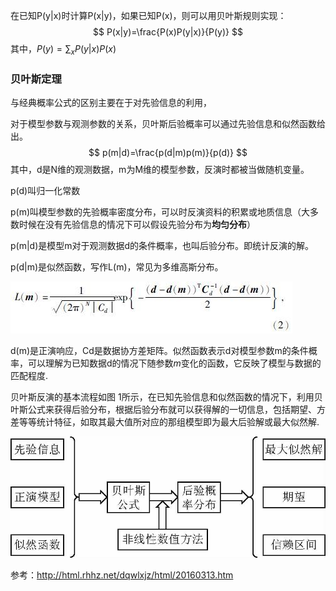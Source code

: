 在已知P(y|x)时计算P(x|y)，如果已知P(x)，则可以用贝叶斯规则实现：
$$
P(x|y)=\frac{P(x)P(y|x)}{P(y)}
$$
其中，$P(y)=\sum_xP(y|x)P(x)$



### 贝叶斯定理

与经典概率公式的区别主要在于对先验信息的利用，

对于模型参数与观测参数的关系，贝叶斯后验概率可以通过先验信息和似然函数给出。
$$
p(m|d)=\frac{p(d|m)p(m)}{p(d)}
$$
其中，d是N维的观测数据，m为M维的模型参数，反演时都被当做随机变量。

p(d)叫归一化常数

p(m)叫模型参数的先验概率密度分布，可以时反演资料的积累或地质信息（大多数时候在没有先验信息的情况下可以假设先验分布为**均匀分布**）

p(m|d)是模型m对于观测数据d的条件概率，也叫后验分布。即统计反演的解。

p(d|m)是似然函数，写作L(m)，常见为多维高斯分布。

![img](./imags/20160313-M2.jpg)

d(m)是正演响应，Cd是数据协方差矩阵。似然函数表示d对模型参数m的条件概率，可以理解为已知数据d的情况下随参数*m*变化的函数，它反映了模型与数据的匹配程度.

贝叶斯反演的基本流程如图 1所示，在已知先验信息和似然函数的情况下，利用贝叶斯公式来获得后验分布，根据后验分布就可以获得解的一切信息，包括期望、方差等等统计特征，如取其最大值所对应的那组模型即为最大后验解或最大似然解.

![点击查看原图](./imags/20160313-1.jpg)



参考：http://html.rhhz.net/dqwlxjz/html/20160313.htm
